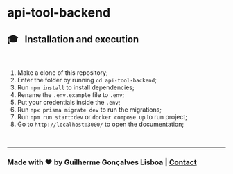 # api-tool-backend

## 🎓 &nbsp; Installation and execution

<br />

01. Make a clone of this repository;
00. Enter the folder by running `cd api-tool-backend`;
00. Run `npm install` to install dependencies;
00. Rename the `.env.example` file to `.env`;
00. Put your credentials inside the `.env`;
00. Run `npx prisma migrate dev` to run the migrations;
00. Run `npm run start:dev` or `docker compose up` to run project;
00. Go to `http://localhost:3000/` to open the documentation;

<br />

---

### Made with ♥ by Guilherme Gonçalves Lisboa |  [Contact](https://www.linkedin.com/in/guilhermegon%C3%A7alveslisboa/)
